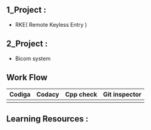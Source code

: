 ## 1_Project  :
* RKE( Remote Keyless Entry )

## 2_Project  :
* Bicom system 


## Work Flow

|       Codiga     |          Codacy             |       Cpp check       |       Git inspector    |
|-------------------------------|:------------------------------------------|:------------------------------------------------|:-------------------------------|
|                  |            |                 |                         |                                                  |                               |

## Learning Resources :

